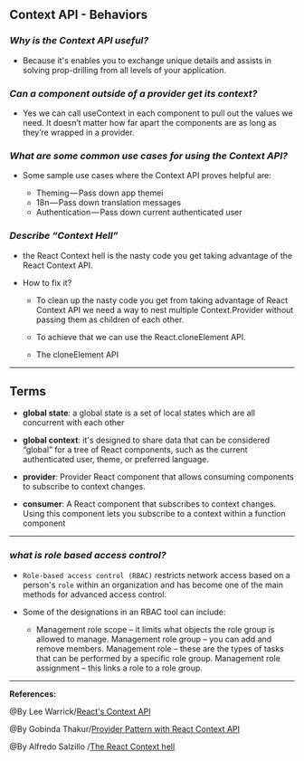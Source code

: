 ## **Context API - Behaviors**


### ***Why is the Context API useful?***

- Because it's enables you to exchange unique details and assists in solving prop-drilling from all levels of your application.

### ***Can a component outside of a provider get its context?***

- Yes we can call useContext in each component to pull out the values we need. It doesn’t matter how far apart the components are as long as they’re wrapped in a provider.

### ***What are some common use cases for using the Context API?***

- Some sample use cases where the Context API proves helpful are:

   - Theming — Pass down app themei
   - 18n — Pass down translation messages
   - Authentication — Pass down current authenticated user

### ***Describe “Context Hell”***

- the React Context hell is the nasty code you get taking advantage of the React Context API.

- How to fix it?
  - To clean up the nasty code you get from taking advantage of React Context API we need a way to nest multiple Context.Provider without passing them as children of each other.

  - To achieve that we can use the React.cloneElement API.

  - The cloneElement API


-------------------------------------------------------------


## **Terms**

- **global state**:  a global state is a set of local states which are all concurrent with each other

- **global context**: it's designed to share data that can be considered “global” for a tree of React components, such as the current authenticated user, theme, or preferred language. 

- **provider**:  Provider React component that allows consuming components to subscribe to context changes.
 
- **consumer**: A React component that subscribes to context changes. Using this component lets you subscribe to a context within a function component

-----------------------------------------------

### ***what is role based access control?***

- `Role-based access control (RBAC)` restricts network access based on a person's `role` within an organization and has become one of the main methods for advanced access control.

- Some of the designations in an RBAC tool can include:

  - Management role scope – it limits what objects the role group is allowed to manage.
Management role group – you can add and remove members.
Management role – these are the types of tasks that can be performed by a specific role group.
Management role assignment – this links a role to a role group.

-----------------------------------------------

**References:**

@By  Lee Warrick/[React's Context API](https://leewarrick.com/blog/the-problem-with-context/) 

@By Gobinda Thakur/[Provider Pattern with React Context API](https://flexiple.com/react/provider-pattern-with-react-context-api/)

@By Alfredo Salzillo /[The React Context hell](https://dev.to/alfredosalzillo/the-react-context-hell-7p4)
